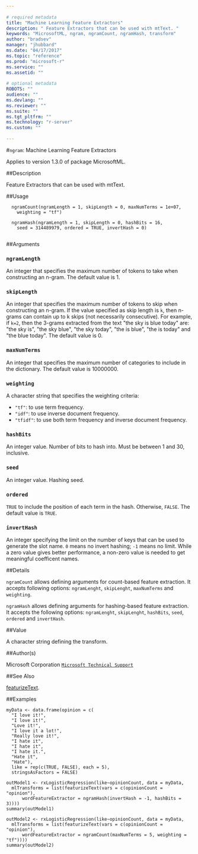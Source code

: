 ```yaml
--- 
 
# required metadata 
title: "Machine Learning Feature Extractors" 
description: " Feature Extractors that can be used with mtText. " 
keywords: "MicrosoftML, ngram, ngramCount, ngramHash, transform" 
author: "bradsev" 
manager: "jhubbard" 
ms.date: "04/17/2017" 
ms.topic: "reference" 
ms.prod: "microsoft-r" 
ms.service: "" 
ms.assetid: "" 
 
# optional metadata 
ROBOTS: "" 
audience: "" 
ms.devlang: "" 
ms.reviewer: "" 
ms.suite: "" 
ms.tgt_pltfrm: "" 
ms.technology: "r-server" 
ms.custom: "" 
 
--- 
```

 
 
 
 
 
 
 
#`ngram`: Machine Learning Feature Extractors

Applies to version 1.3.0 of package MicrosoftML.
 
##Description
 
Feature Extractors that can be used with mtText.
 
 
##Usage

```   
  ngramCount(ngramLength = 1, skipLength = 0, maxNumTerms = 1e+07,
    weighting = "tf")
  
  ngramHash(ngramLength = 1, skipLength = 0, hashBits = 16,
    seed = 314489979, ordered = TRUE, invertHash = 0)
 
```
 
##Arguments

   
  
### `ngramLength`
An integer that specifies the maximum number of tokens to take when constructing an n-gram. The default value is 1. 
  
  
  
### `skipLength`
An integer that specifies the maximum number of tokens to skip when constructing an n-gram. If the value specified as skip length is `k`, then n-grams can contain up to k skips (not necessarily consecutive). For example, if `k=2`, then the 3-grams extracted from the text "the sky is blue today" are: "the sky is", "the sky blue", "the sky today", "the is blue", "the is today" and "the blue today". The default  value is 0. 
  
  
  
### `maxNumTerms`
An integer that specifies the maximum number of categories  to include in the dictionary. The default value is 10000000. 
  
  
  
### `weighting`
 A character string that specifies the weighting criteria:  
*   `"tf"`: to use term frequency.    
*   `"idf"`: to use inverse document frequency.   
*   `"tfidf"`: to use both term frequency and inverse document frequency.   
 
  
  
  
### `hashBits`
An integer value. Number of bits to hash into. Must be between 1 and 30, inclusive. 
  
  
  
### `seed`
An integer value. Hashing seed. 
  
  
  
### `ordered`
 `TRUE` to include the position of each term in the  hash. Otherwise, `FALSE`. The default value is `TRUE`. 
  
  
  
### `invertHash`
An integer specifying the limit on the number of keys  that can be used to generate the slot name. `0` means no invert  hashing; `-1` means no limit. While a zero value gives better  performance, a non-zero value is needed to get meaningful coefficent names. 
  
 
 
##Details
 
`ngramCount` allows defining arguments for count-based feature extraction. It accepts following options: `ngramLenght`, `skipLenght`,
`maxNumTerms` and `weighting`.

`ngramHash` allows defining arguments for hashing-based feature extraction.  It accepts the following options: `ngramLenght`, `skipLenght`, 
`hashBits`, `seed`, `ordered` and `invertHash`.
 
 
##Value
 
A character string defining the transform.
 
##Author(s)
 
Microsoft Corporation [`Microsoft Technical Support`](https://go.microsoft.com/fwlink/?LinkID=698556&clcid=0x409)

 
 
##See Also
 
[featurizeText](featurizeText.md).
   
##Examples
   
	myData <- data.frame(opinion = c(
      "I love it!",
      "I love it!",
      "Love it!",
      "I love it a lot!",
      "Really love it!",
      "I hate it",
      "I hate it",
      "I hate it.",
      "Hate it",
      "Hate"),
      like = rep(c(TRUE, FALSE), each = 5),
      stringsAsFactors = FALSE)
      
	outModel1 <- rxLogisticRegression(like~opinionCount, data = myData, 
      mlTransforms = list(featurizeText(vars = c(opinionCount = "opinion"), 
          wordFeatureExtractor = ngramHash(invertHash = -1, hashBits = 3)))) 
	summary(outModel1)   
         
	outModel2 <- rxLogisticRegression(like~opinionCount, data = myData, 
      mlTransforms = list(featurizeText(vars = c(opinionCount = "opinion"), 
          wordFeatureExtractor = ngramCount(maxNumTerms = 5, weighting = "tf"))))         
	summary(outModel2)

 
 
